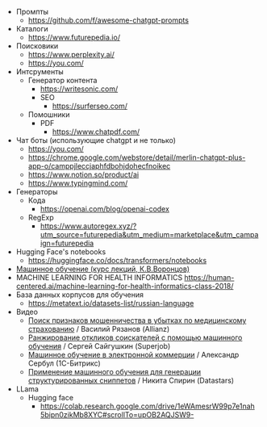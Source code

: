 - Промпты
	- https://github.com/f/awesome-chatgpt-prompts
- Каталоги
	- https://www.futurepedia.io/
- Поисковики
	- https://www.perplexity.ai/
	- https://you.com/
- Интсрументы
	- Генератор контента
		- https://writesonic.com/ 
		- SEO
			- https://surferseo.com/
	- Помошники
		- PDF
			- https://www.chatpdf.com/
- Чат боты (использующие chatgpt и не только)
	- https://you.com/
	- https://chrome.google.com/webstore/detail/merlin-chatgpt-plus-app-o/camppjleccjaphfdbohjdohecfnoikec
	- https://www.notion.so/product/ai
	- https://www.typingmind.com/
- Генераторы
	- Кода
		- https://openai.com/blog/openai-codex
	- RegExp
		- https://www.autoregex.xyz/?utm_source=futurepedia&utm_medium=marketplace&utm_campaign=futurepedia
- Hugging Face's notebooks 
	- https://huggingface.co/docs/transformers/notebooks
- [Машинное обучение (курс лекций, К.В.Воронцов)](http://www.machinelearning.ru/wiki/index.php?title=%D0%9C%D0%B0%D1%88%D0%B8%D0%BD%D0%BD%D0%BE%D0%B5_%D0%BE%D0%B1%D1%83%D1%87%D0%B5%D0%BD%D0%B8%D0%B5_%28%D0%BA%D1%83%D1%80%D1%81_%D0%BB%D0%B5%D0%BA%D1%86%D0%B8%D0%B9%2C_%D0%9A.%D0%92.%D0%92%D0%BE%D1%80%D0%BE%D0%BD%D1%86%D0%BE%D0%B2%29)
- MACHINE LEARNING FOR HEALTH INFORMATICS https://human-centered.ai/machine-learning-for-health-informatics-class-2018/
- База данных корпусов для обучения
	- https://metatext.io/datasets-list/russian-language
- Видео
	- [Поиск признаков мошенничества в убытках по медицинскому страхованию](https://youtu.be/OSk83rfWh1Q) / Василий Рязанов (Allianz)  
	- [Ранжирование откликов соискателей с помощью машинного обучения](https://youtu.be/hMIXTiKAVoA) / Сергей Сайгушкин (Superjob)  
	- [Машинное обучение в электронной коммерции](https://youtu.be/cpvjp2mEy30) / Александр Сербул (1С-Битрикс)  
	- [Применение машинного обучения для генерации структурированных сниппетов](https://youtu.be/ZCNcK2fmkBo) / Никита Спирин (Datastars)
- LLama
	- Hugging face
		- https://colab.research.google.com/drive/1eWAmesrW99p7e1nah5bipn0zikMb8XYC#scrollTo=upOB2AQJSW9-